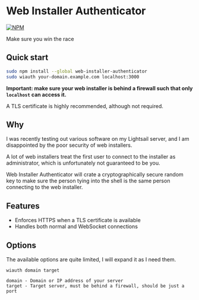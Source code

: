 # Web Installer Authenticator

[![NPM](https://nodei.co/npm/web-installer-authenticator.png)](https://nodei.co/npm/web-installer-authenticator/)

Make sure you win the race

## Quick start

```Bash
sudo npm install --global web-installer-authenticator
sudo wiauth your-domain.example.com localhost:3000
```

**Important: make sure your web installer is behind a firewall such that only
`localhost` can access it.**

A TLS certificate is highly recommended, although not required.

## Why

I was recently testing out various software on my Lightsail server, and I am
disappointed by the poor security of web installers.

A lot of web installers treat the first user to connect to the installer as
administrator, which is unfortunately not guaranteed to be you.

Web Installer Authenticator will crate a cryptographically secure random key
to make sure the person tying into the shell is the same person connecting to
the web installer.

## Features

- Enforces HTTPS when a TLS certificate is available
- Handles both normal and WebSocket connections

## Options

The available options are quite limited, I will expand it as I need them.

```
wiauth domain target

domain - Domain or IP address of your server
target - Target server, must be behind a firewall, should be just a port
```
